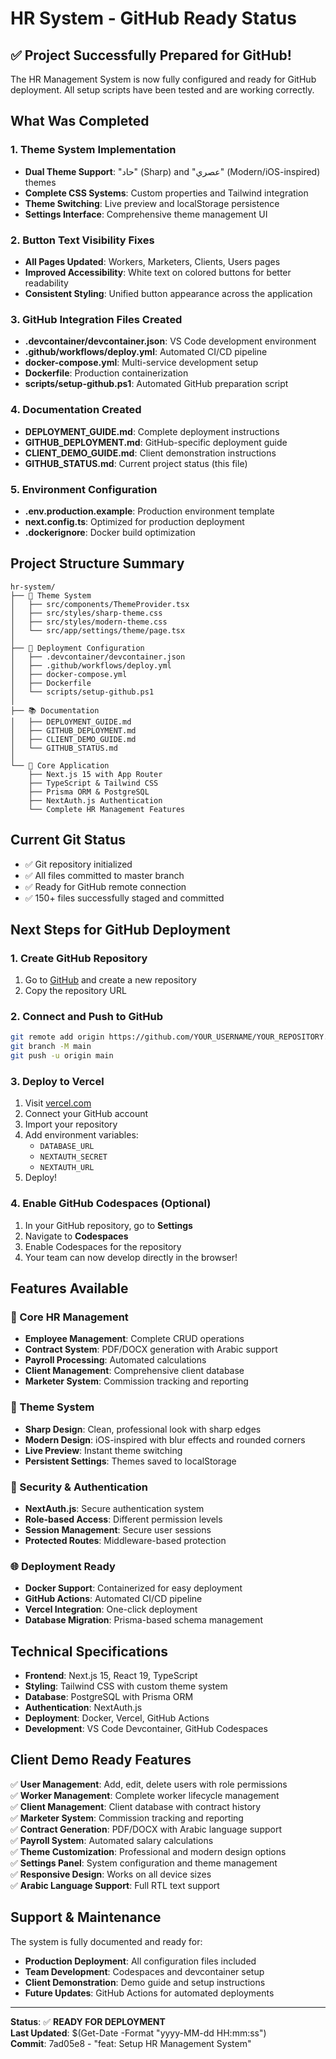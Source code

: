 # HR System - GitHub Ready Status

## ✅ Project Successfully Prepared for GitHub!

The HR Management System is now fully configured and ready for GitHub deployment. All setup scripts have been tested and are working correctly.

## What Was Completed

### 1. Theme System Implementation
- **Dual Theme Support**: "حاد" (Sharp) and "عصري" (Modern/iOS-inspired) themes
- **Complete CSS Systems**: Custom properties and Tailwind integration
- **Theme Switching**: Live preview and localStorage persistence
- **Settings Interface**: Comprehensive theme management UI

### 2. Button Text Visibility Fixes
- **All Pages Updated**: Workers, Marketers, Clients, Users pages
- **Improved Accessibility**: White text on colored buttons for better readability
- **Consistent Styling**: Unified button appearance across the application

### 3. GitHub Integration Files Created
- **.devcontainer/devcontainer.json**: VS Code development environment
- **.github/workflows/deploy.yml**: Automated CI/CD pipeline
- **docker-compose.yml**: Multi-service development setup
- **Dockerfile**: Production containerization
- **scripts/setup-github.ps1**: Automated GitHub preparation script

### 4. Documentation Created
- **DEPLOYMENT_GUIDE.md**: Complete deployment instructions
- **GITHUB_DEPLOYMENT.md**: GitHub-specific deployment guide
- **CLIENT_DEMO_GUIDE.md**: Client demonstration instructions
- **GITHUB_STATUS.md**: Current project status (this file)

### 5. Environment Configuration
- **.env.production.example**: Production environment template
- **next.config.ts**: Optimized for production deployment
- **.dockerignore**: Docker build optimization

## Project Structure Summary

```
hr-system/
├── 🎨 Theme System
│   ├── src/components/ThemeProvider.tsx
│   ├── src/styles/sharp-theme.css
│   ├── src/styles/modern-theme.css
│   └── src/app/settings/theme/page.tsx
│
├── 🚀 Deployment Configuration  
│   ├── .devcontainer/devcontainer.json
│   ├── .github/workflows/deploy.yml
│   ├── docker-compose.yml
│   ├── Dockerfile
│   └── scripts/setup-github.ps1
│
├── 📚 Documentation
│   ├── DEPLOYMENT_GUIDE.md
│   ├── GITHUB_DEPLOYMENT.md
│   ├── CLIENT_DEMO_GUIDE.md
│   └── GITHUB_STATUS.md
│
└── 💼 Core Application
    ├── Next.js 15 with App Router
    ├── TypeScript & Tailwind CSS
    ├── Prisma ORM & PostgreSQL
    ├── NextAuth.js Authentication
    └── Complete HR Management Features
```

## Current Git Status

- ✅ Git repository initialized
- ✅ All files committed to master branch
- ✅ Ready for GitHub remote connection
- ✅ 150+ files successfully staged and committed

## Next Steps for GitHub Deployment

### 1. Create GitHub Repository
1. Go to [GitHub](https://github.com) and create a new repository
2. Copy the repository URL

### 2. Connect and Push to GitHub
```bash
git remote add origin https://github.com/YOUR_USERNAME/YOUR_REPOSITORY.git
git branch -M main
git push -u origin main
```

### 3. Deploy to Vercel
1. Visit [vercel.com](https://vercel.com)
2. Connect your GitHub account
3. Import your repository
4. Add environment variables:
   - `DATABASE_URL`
   - `NEXTAUTH_SECRET`
   - `NEXTAUTH_URL`
5. Deploy!

### 4. Enable GitHub Codespaces (Optional)
1. In your GitHub repository, go to **Settings**
2. Navigate to **Codespaces**
3. Enable Codespaces for the repository
4. Your team can now develop directly in the browser!

## Features Available

### 🎯 Core HR Management
- **Employee Management**: Complete CRUD operations
- **Contract System**: PDF/DOCX generation with Arabic support
- **Payroll Processing**: Automated calculations
- **Client Management**: Comprehensive client database
- **Marketer System**: Commission tracking and reporting

### 🎨 Theme System
- **Sharp Design**: Clean, professional look with sharp edges
- **Modern Design**: iOS-inspired with blur effects and rounded corners
- **Live Preview**: Instant theme switching
- **Persistent Settings**: Themes saved to localStorage

### 🔐 Security & Authentication
- **NextAuth.js**: Secure authentication system
- **Role-based Access**: Different permission levels
- **Session Management**: Secure user sessions
- **Protected Routes**: Middleware-based protection

### 🌐 Deployment Ready
- **Docker Support**: Containerized for easy deployment
- **GitHub Actions**: Automated CI/CD pipeline
- **Vercel Integration**: One-click deployment
- **Database Migration**: Prisma-based schema management

## Technical Specifications

- **Frontend**: Next.js 15, React 19, TypeScript
- **Styling**: Tailwind CSS with custom theme system
- **Database**: PostgreSQL with Prisma ORM
- **Authentication**: NextAuth.js
- **Deployment**: Docker, Vercel, GitHub Actions
- **Development**: VS Code Devcontainer, GitHub Codespaces

## Client Demo Ready Features

✅ **User Management**: Add, edit, delete users with role permissions  
✅ **Worker Management**: Complete worker lifecycle management  
✅ **Client Management**: Client database with contract history  
✅ **Marketer System**: Commission tracking and reporting  
✅ **Contract Generation**: PDF/DOCX with Arabic language support  
✅ **Payroll System**: Automated salary calculations  
✅ **Theme Customization**: Professional and modern design options  
✅ **Settings Panel**: System configuration and theme management  
✅ **Responsive Design**: Works on all device sizes  
✅ **Arabic Language Support**: Full RTL text support  

## Support & Maintenance

The system is fully documented and ready for:
- **Production Deployment**: All configuration files included
- **Team Development**: Codespaces and devcontainer setup
- **Client Demonstration**: Demo guide and setup instructions
- **Future Updates**: GitHub Actions for automated deployments

---

**Status**: ✅ **READY FOR DEPLOYMENT**  
**Last Updated**: $(Get-Date -Format "yyyy-MM-dd HH:mm:ss")  
**Commit**: 7ad05e8 - "feat: Setup HR Management System"